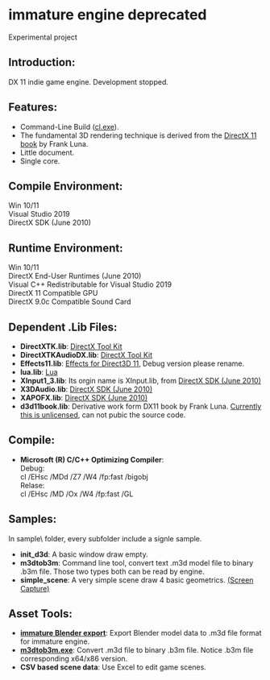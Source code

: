immature engine deprecated
==========================
Experimental project

Introduction:
-------------
DX 11 indie game engine.
Development stopped.

Features:
---------
* Command-Line Build ([cl.exe](https://msdn.microsoft.com/en-us/library/9s7c9wdw.aspx)).
* The fundamental 3D rendering technique is derived from 
the [DirectX 11 book](http://www.d3dcoder.net/d3d11.htm) by Frank Luna.
* Little document.
* Single core.

Compile Environment:
--------------------
Win 10/11  
Visual Studio 2019  
DirectX SDK (June 2010)  

Runtime Environment:
--------------------
Win 10/11  
DirectX End-User Runtimes (June 2010)  
Visual C++ Redistributable for Visual Studio 2019  
DirectX 11 Compatible GPU  
DirectX 9.0c Compatible Sound Card  

Dependent .Lib Files:
---------------------
* **DirectXTK.lib**: [DirectX Tool Kit](https://github.com/Microsoft/DirectXTK)
* **DirectXTKAudioDX.lib**: [DirectX Tool Kit](https://github.com/Microsoft/DirectXTK)
* **Effects11.lib**: [Effects for Direct3D 11](https://github.com/Microsoft/FX11), Debug version please rename.
* **lua.lib**: [Lua](https://www.lua.org/)
* **XInput1_3.lib**: Its orgin name is XInput.lib, from 
[DirectX SDK (June 2010)](https://www.microsoft.com/en-us/download/details.aspx?id=6812)
* **X3DAudio.lib**: [DirectX SDK (June 2010)](https://www.microsoft.com/en-us/download/details.aspx?id=6812)
* **XAPOFX.lib**: [DirectX SDK (June 2010)](https://www.microsoft.com/en-us/download/details.aspx?id=6812)
* **d3d11book.lib**: Derivative work form DX11 book by Frank Luna. 
[Currently this is unlicensed](https://github.com/d3dcoder/d3d12book/issues/20), can not pubic the source code. 

Compile:
--------
* **Microsoft (R) C/C++ Optimizing Compiler**:  
Debug:  
cl /EHsc /MDd /Z7 /W4 /fp:fast /bigobj  
Relase:  
cl /EHsc /MD /Ox /W4 /fp:fast /GL  

Samples:
--------
In sample\ folder, every subfolder include a signle sample.
* **init_d3d**: A basic window draw empty.
* **m3dtob3m**: Command line tool, convert text .m3d model file to binary .b3m file. 
Those two types both can be read by engine.
* **simple_scene**: A very simple scene draw 4 basic geometrics. 
[(Screen Capture)](https://github.com/endrollex/imm_engine/tree/master/sample/simple_scene/simple_scene.png)

Asset Tools:
------------
* **[immature Blender export](https://github.com/endrollex/imm_blender_export)**: 
Export Blender model data to .m3d file format for immature engine.
* **[m3dtob3m.exe](https://github.com/endrollex/imm_engine/tree/master/sample/m3dtob3m)**: 
Convert .m3d file to binary .b3m file. 
Notice .b3m file corresponding x64/x86 version.
* **CSV based scene data**: 
Use Excel to edit game scenes.
